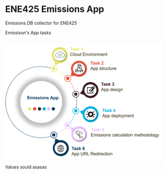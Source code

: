 # ENE425 Emissions App
Emissions DB collector for ENE425

<p>Emissison's App tasks </p>

<br>
<img src="notes/module_design_v2.png">
<br>

Values sould
    asasas
    
